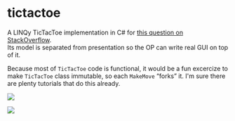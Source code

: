 tictactoe
=========

A LINQy TicTacToe implementation in C# for [this question on StackOverflow](http://stackoverflow.com/q/16550022/458193).  
Its model is separated from presentation so the OP can write real GUI on top of it.

Because most of `TicTacToe` code is functional, it would be a fun excercize to make `TicTacToe` class immutable, so each `MakeMove` “forks” it. I'm sure there are plenty tutorials that do this already.

![](http://i.imgur.com/waamMb9.png)

![](http://i.imgur.com/8JmEEoP.png)
